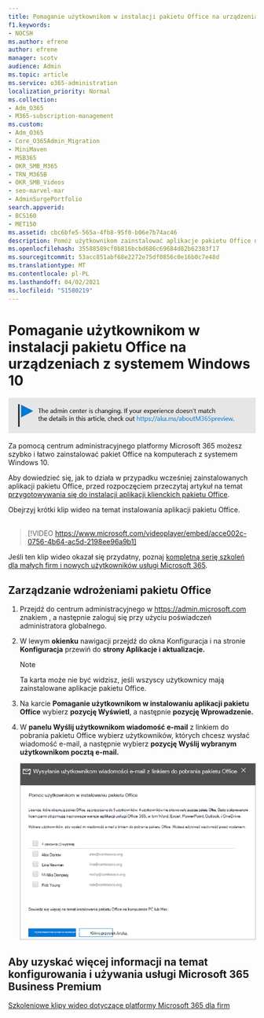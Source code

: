 ```yaml
---
title: Pomaganie użytkownikom w instalacji pakietu Office na urządzeniach z systemem Windows 10
f1.keywords:
- NOCSH
ms.author: efrene
author: efrene
manager: scotv
audience: Admin
ms.topic: article
ms.service: o365-administration
localization_priority: Normal
ms.collection:
- Adm_O365
- M365-subscription-management
ms.custom:
- Adm_O365
- Core_O365Admin_Migration
- MiniMaven
- MSB365
- OKR_SMB_M365
- TRN_M365B
- OKR_SMB_Videos
- seo-marvel-mar
- AdminSurgePortfolio
search.appverid:
- BCS160
- MET150
ms.assetid: cbc6bfe5-565a-4fb8-95f0-b06e7b74ac46
description: Pomóż użytkownikom zainstalować aplikacje pakietu Office na urządzeniach z systemem Windows 10 i łatwo zainstaluj pakiet Office na komputerach z systemem Windows 10 z centrum administracyjnego platformy Microsoft 365.
ms.openlocfilehash: 35588589cf0b816bcbd686c69684d82b62383f17
ms.sourcegitcommit: 53acc851abf68e2272e75df0856c0e16b0c7e48d
ms.translationtype: MT
ms.contentlocale: pl-PL
ms.lasthandoff: 04/02/2021
ms.locfileid: "51580219"
---
```

# <a name="help-your-users-install-office-on-windows-10-devices"></a>Pomaganie użytkownikom w instalacji pakietu Office na urządzeniach z systemem Windows 10

[![Etykieta informująca, że centrum administracyjne zmienia się, a więcej informacji na ten temat możesz znaleźć w witrynie aka.ms/aboutM365preview.](../media/m365admincenterchanging.png)](/office365/admin/microsoft-365-admin-center-preview)

Za pomocą centrum administracyjnego platformy Microsoft 365 możesz szybko i łatwo zainstalować pakiet Office na komputerach z systemem Windows 10.
  
Aby dowiedzieć się, jak to działa w przypadku wcześniej zainstalowanych aplikacji pakietu Office, przed rozpoczęciem przeczytaj artykuł na temat [przygotowywania się do instalacji aplikacji klienckich pakietu Office](prepare-for-office-client-deployment.md).

Obejrzyj krótki klip wideo na temat instalowania aplikacji pakietu Office.<br><br>

> [!VIDEO https://www.microsoft.com/videoplayer/embed/acce002c-0756-4b64-ac5d-2198ee96a9b1] 

Jeśli ten klip wideo okazał się przydatny, poznaj [kompletną serię szkoleń dla małych firm i nowych użytkowników usługi Microsoft 365](https://support.microsoft.com/office/6ab4bbcd-79cf-4000-a0bd-d42ce4d12816).

## <a name="manage-office-deployments"></a>Zarządzanie wdrożeniami pakietu Office

1. Przejdź do centrum administracyjnego w <a href="https://go.microsoft.com/fwlink/p/?linkid=2024339" target="_blank">https://admin.microsoft.com</a> znakiem , a następnie zaloguj się przy użyciu poświadczeń administratora globalnego. 

2. W lewym **okienku** nawigacji przejdź do okna Konfiguracja i na stronie **Konfiguracja** przewiń do **strony Aplikacje i aktualizacje.**
    > [!NOTE]
    > Ta karta może nie być widzisz, jeśli wszyscy użytkownicy mają zainstalowane aplikacje pakietu Office.
  
3. Na karcie **Pomaganie użytkownikom w instalowaniu aplikacji pakietu Office** wybierz **pozycję Wyświetl**, a następnie **pozycję Wprowadzenie.**
    
4. W **panelu Wyślij użytkownikom wiadomość e-mail** z linkiem do pobrania pakietu Office wybierz użytkowników, których chcesz wysłać wiadomość e-mail, a następnie wybierz **pozycję Wyślij wybranym użytkownikom pocztą e-mail.**

   ![Wybierz użytkowników, aby wysyłać wiadomości e-mail za pomocą linku pobierania pakietu Office.](../media/sendemailtousers.png)

## <a name="for-more-on-setting-up-and-using-microsoft-365-business-premium"></a>Aby uzyskać więcej informacji na temat konfigurowania i używania usługi Microsoft 365 Business Premium

[Szkoleniowe klipy wideo dotyczące platformy Microsoft 365 dla firm](https://support.microsoft.com/office/6ab4bbcd-79cf-4000-a0bd-d42ce4d12816)